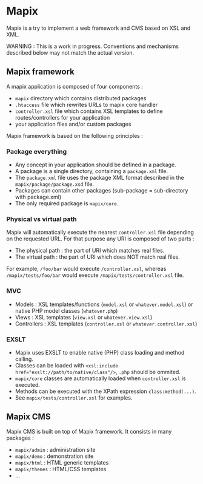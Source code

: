 Mapix
=====

Mapix is a try to implement a web framework and CMS based on XSL and XML.

WARNING : This is a work in progress. Conventions and mechanisms described below may not match the actual version.

Mapix framework
---------------

A mapix application is composed of four components :

* `mapix` directory which contains distributed packages
* `.htaccess` file which rewrites URLs to mapix core handler
* `controller.xsl` file which contains XSL templates to define routes/controllers for your application
* your application files and/or custom packages

Mapix framework is based on the following principles :

### Package everything

* Any concept in your application should be defined in a package.
* A package is a single directory, containing a `package.xml` file.
* The `package.xml` file uses the package XML format described in the `mapix/package/package.xsd` file.
* Packages can contain other packages (sub-package = sub-directory with package.xml)
* The only required package is `mapix/core`.

### Physical vs virtual path

Mapix will automatically execute the nearest `controller.xsl` file depending on the requested URL. For that purpose any URI is composed of two parts :

* The physical path : the part of URI which matches real files.
* The virtual path : the part of URI which does NOT match real files.

For example, `/foo/bar` would execute `/controller.xsl`, whereas `/mapix/tests/foo/bar` would execute `/mapix/tests/controller.xsl` file.

### MVC

* Models : XSL templates/functions (`model.xsl` or `whatever.model.xsl`) or native PHP model classes (`whatever.php`)
* Views : XSL templates (`view.xsl` or `whatever.view.xsl`)
* Controllers : XSL templates (`controller.xsl` or `whatever.controller.xsl`)

### EXSLT

* Mapix uses EXSLT to enable native (PHP) class loading and method calling.
* Classes can be loaded with `<xsl:include href="exslt://path/to/native/class"/>`, `.php` should be ommited.
* `mapix/core` classes are automatically loaded when `controller.xsl` is executed.
* Methods can be executed with the XPath expression `class:method(...)`.
* See `mapix/tests/controller.xsl` for examples.

Mapix CMS
---------

Mapix CMS is built on top of Mapix framework. It consists in many packages :

* `mapix/admin` : administration site
* `mapix/demo` : demonstration site
* `mapix/html` : HTML generic templates
* `mapix/themes` : HTML/CSS templates
* ...

